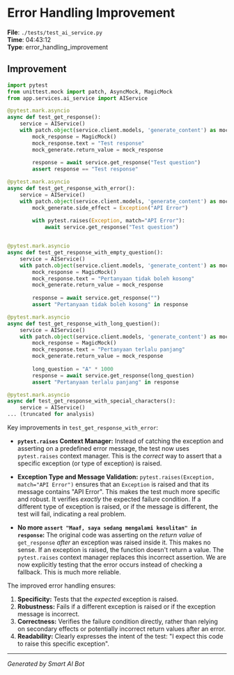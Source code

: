 # Error Handling Improvement

**File**: `./tests/test_ai_service.py`  
**Time**: 04:43:12  
**Type**: error_handling_improvement

## Improvement

```python
import pytest
from unittest.mock import patch, AsyncMock, MagicMock
from app.services.ai_service import AIService

@pytest.mark.asyncio
async def test_get_response():
    service = AIService()
    with patch.object(service.client.models, 'generate_content') as mock_generate:
        mock_response = MagicMock()
        mock_response.text = "Test response"
        mock_generate.return_value = mock_response
        
        response = await service.get_response("Test question")
        assert response == "Test response"

@pytest.mark.asyncio
async def test_get_response_with_error():
    service = AIService()
    with patch.object(service.client.models, 'generate_content') as mock_generate:
        mock_generate.side_effect = Exception("API Error")
        
        with pytest.raises(Exception, match="API Error"):
            await service.get_response("Test question")


@pytest.mark.asyncio
async def test_get_response_with_empty_question():
    service = AIService()
    with patch.object(service.client.models, 'generate_content') as mock_generate:
        mock_response = MagicMock()
        mock_response.text = "Pertanyaan tidak boleh kosong"
        mock_generate.return_value = mock_response
        
        response = await service.get_response("")
        assert "Pertanyaan tidak boleh kosong" in response

@pytest.mark.asyncio
async def test_get_response_with_long_question():
    service = AIService()
    with patch.object(service.client.models, 'generate_content') as mock_generate:
        mock_response = MagicMock()
        mock_response.text = "Pertanyaan terlalu panjang"
        mock_generate.return_value = mock_response
        
        long_question = "A" * 1000
        response = await service.get_response(long_question)
        assert "Pertanyaan terlalu panjang" in response

@pytest.mark.asyncio
async def test_get_response_with_special_characters():
    service = AIService()
... (truncated for analysis)
```

Key improvements in `test_get_response_with_error`:

* **`pytest.raises` Context Manager:**  Instead of catching the exception and asserting on a predefined error message, the test now uses `pytest.raises` context manager.  This is the *correct* way to assert that a specific exception (or type of exception) is raised.

* **Exception Type and Message Validation:**  `pytest.raises(Exception, match="API Error")` ensures that an `Exception` is raised and that its message contains "API Error". This makes the test much more specific and robust. It verifies *exactly* the expected failure condition.  If a different type of exception is raised, or if the message is different, the test will fail, indicating a real problem.

* **No more `assert "Maaf, saya sedang mengalami kesulitan" in response`:** The original code was asserting on the *return value* of `get_response` *after* an exception was raised inside it. This makes no sense. If an exception is raised, the function doesn't return a value. The `pytest.raises` context manager replaces this incorrect assertion. We are now explicitly testing that the error occurs instead of checking a fallback.  This is much more reliable.

The improved error handling ensures:

1. **Specificity:**  Tests that the *expected* exception is raised.
2. **Robustness:** Fails if a different exception is raised or if the exception message is incorrect.
3. **Correctness:** Verifies the failure condition directly, rather than relying on secondary effects or potentially incorrect return values after an error.
4. **Readability:** Clearly expresses the intent of the test: "I expect this code to raise this specific exception".

---
*Generated by Smart AI Bot*
